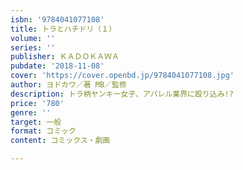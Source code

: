 ```yaml
---
isbn: '9784041077108'
title: トラとハチドリ（１）
volume: ''
series: ''
publisher: ＫＡＤＯＫＡＷＡ
pubdate: '2018-11-08'
cover: 'https://cover.openbd.jp/9784041077108.jpg'
author: ヨドカワ／著 MB／監修
description: トラ柄ヤンキー女子、アパレル業界に殴り込み!?
price: '780'
genre: ''
target: 一般
format: コミック
content: コミックス・劇画

---
```

